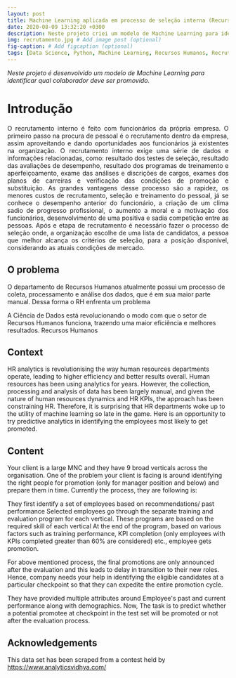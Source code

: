 ```yaml
---
layout: post
title: Machine Learning aplicada em processo de seleção interna (Recursos Humanos)
date: 2020-08-09 13:32:20 +0300
description: Neste projeto criei um modelo de Machine Learning para identificar qual funcionário deve ser promovido. # Add post description (optional)
img: recrutamento.jpg # Add image post (optional)
fig-caption: # Add figcaption (optional)
tags: [Data Science, Python, Machine Learning, Recursos Humanos, Recrutamento e Seleção, Recrutamento interno]
---
```

*Neste projeto é desenvolvido um modelo de Machine Learning para identificar qual colaborador deve ser promovido.* 


# Introdução

<p align=justify> O recrutamento interno é feito com funcionários da própria empresa. O primeiro passo na procura de pessoal é o recrutamento dentro da empresa, assim aproveitando e dando oportunidades aos funcionários já existentes na organização. O recrutamento interno exige uma série de dados e informações relacionadas, como: resultado dos testes de seleção, resultado das avaliações de desempenho, resultado dos programas de treinamento e aperfeiçoamento, exame das análises e discrições de cargos, exames dos planos de carreiras e verificação das condições de promoção e substituição. As grandes vantagens desse processo são a rapidez, os menores custos de recrutamento, seleção e treinamento do pessoal, já se conhece o desempenho anterior do funcionário, a criação de um clima sadio de progresso profissional, o aumento a moral e a motivação dos funcionários, desenvolvimento de uma positiva e sadia competição entre as pessoas. Após e etapa de recrutamento é necessário fazer o processo de seleção onde, a organização escolhe de uma lista de candidatos, a pessoa que melhor alcança os critérios de seleção, para a posição disponível, considerando as atuais condições de mercado. </p>

## O problema

O departamento de Recursos Humanos atualmente possui um processo de coleta, processamento e análise dos dados, que é em sua maior parte manual. Dessa forma o RH enfrenta um problema 


A Ciência de Dados está revolucionando o modo com que o setor de Recursos Humanos funciona, trazendo uma maior eficiência e melhores resultados. Recursos Humanos 


## Context
HR analytics is revolutionising the way human resources departments operate, leading to higher efficiency and better results overall. Human resources has been using analytics for years. However, the collection, processing and analysis of data has been largely manual, and given the nature of human resources dynamics and HR KPIs, the approach has been constraining HR. Therefore, it is surprising that HR departments woke up to the utility of machine learning so late in the game. Here is an opportunity to try predictive analytics in identifying the employees most likely to get promoted.

## Content
Your client is a large MNC and they have 9 broad verticals across the organisation. One of the problem your client is facing is around identifying the right people for promotion (only for manager position and below) and prepare them in time. Currently the process, they are following is:

They first identify a set of employees based on recommendations/ past performance
Selected employees go through the separate training and evaluation program for each vertical. These programs are based on the required skill of each vertical
At the end of the program, based on various factors such as training performance, KPI completion (only employees with KPIs completed greater than 60% are considered) etc., employee gets promotion.

For above mentioned process, the final promotions are only announced after the evaluation and this leads to delay in transition to their new roles. Hence, company needs your help in identifying the eligible candidates at a particular checkpoint so that they can expedite the entire promotion cycle.

They have provided multiple attributes around Employee's past and current performance along with demographics. Now, The task is to predict whether a potential promotee at checkpoint in the test set will be promoted or not after the evaluation process.

## Acknowledgements
This data set has been scraped from a contest held by https://www.analyticsvidhya.com/
